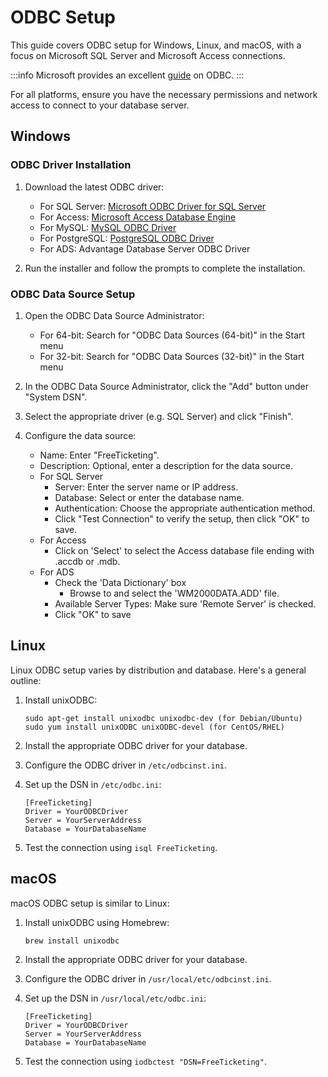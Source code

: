 # ODBC Setup

This guide covers ODBC setup for Windows, Linux, and macOS, with a focus on Microsoft SQL Server and Microsoft Access connections.

:::info
Microsoft provides an excellent [guide](https://learn.microsoft.com/en-us/sql/connect/odbc/microsoft-odbc-driver-for-sql-server?view=sql-server-ver16) on ODBC.
:::

For all platforms, ensure you have the necessary permissions and network access to connect to your database server.

## Windows

### ODBC Driver Installation

1. Download the latest ODBC driver:

   - For SQL Server: [Microsoft ODBC Driver for SQL Server](https://docs.microsoft.com/en-us/sql/connect/odbc/download-odbc-driver-for-sql-server)
   - For Access: [Microsoft Access Database Engine](https://www.microsoft.com/en-us/download/details.aspx?id=54920)
   - For MySQL: [MySQL ODBC Driver](https://dev.mysql.com/downloads/connector/odbc/)
   - For PostgreSQL: [PostgreSQL ODBC Driver](https://odbc.postgresql.org/)
   - For ADS: Advantage Database Server ODBC Driver

2. Run the installer and follow the prompts to complete the installation.

### ODBC Data Source Setup

1. Open the ODBC Data Source Administrator:

   - For 64-bit: Search for "ODBC Data Sources (64-bit)" in the Start menu
   - For 32-bit: Search for "ODBC Data Sources (32-bit)" in the Start menu

2. In the ODBC Data Source Administrator, click the "Add" button under "System DSN".

3. Select the appropriate driver (e.g. SQL Server) and click "Finish".

4. Configure the data source:

   - Name: Enter "FreeTicketing".
   - Description: Optional, enter a description for the data source.
   - For SQL Server
       - Server: Enter the server name or IP address.
       - Database: Select or enter the database name.
       - Authentication: Choose the appropriate authentication method.
       - Click "Test Connection" to verify the setup, then click "OK" to save.
   - For Access
       - Click on 'Select' to select the Access database file ending with .accdb or .mdb.
   - For ADS
       - Check the 'Data Dictionary' box
           - Browse to and select the 'WM2000DATA.ADD' file.
       - Available Server Types: Make sure 'Remote Server' is checked.
       - Click "OK" to save

## Linux

Linux ODBC setup varies by distribution and database. Here's a general outline:

1. Install unixODBC:

   ```
   sudo apt-get install unixodbc unixodbc-dev (for Debian/Ubuntu)
   sudo yum install unixODBC unixODBC-devel (for CentOS/RHEL)
   ```

2. Install the appropriate ODBC driver for your database.

3. Configure the ODBC driver in `/etc/odbcinst.ini`.

4. Set up the DSN in `/etc/odbc.ini`:

   ```
   [FreeTicketing]
   Driver = YourODBCDriver
   Server = YourServerAddress
   Database = YourDatabaseName
   ```

5. Test the connection using `isql FreeTicketing`.

## macOS

macOS ODBC setup is similar to Linux:

1. Install unixODBC using Homebrew:

   ```
   brew install unixodbc
   ```

2. Install the appropriate ODBC driver for your database.

3. Configure the ODBC driver in `/usr/local/etc/odbcinst.ini`.

4. Set up the DSN in `/usr/local/etc/odbc.ini`:

   ```
   [FreeTicketing]
   Driver = YourODBCDriver
   Server = YourServerAddress
   Database = YourDatabaseName
   ```

5. Test the connection using `iodbctest "DSN=FreeTicketing"`.
